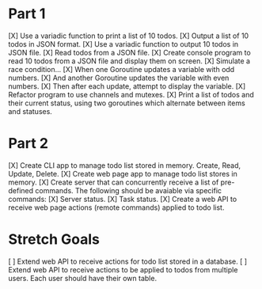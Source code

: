 # Part 1

[X] Use a variadic function to print a list of 10 todos.
[X] Output a list of 10 todos in JSON format.
[X] Use a variadic function to output 10 todos in JSON file.
[X] Read todos from a JSON file.
[X] Create console program to read 10 todos from a JSON file and display them on screen.
[X] Simulate a race condition... 
    [X] When one Goroutine updates a variable with odd numbers.
    [X] And another Goroutine updates the variable with even numbers.
    [X] Then after each update, attempt to display the variable.
[X] Refactor program to use channels and mutexes.
[X] Print a list of todos and their current status, using two goroutines which alternate between items and statuses.

# Part 2

[X] Create CLI app to manage todo list stored in memory. Create, Read, Update, Delete.
[X] Create web page app to manage todo list stores in memory.
[X] Create server that can concurrently receive a list of pre-defined commands. The following should be avaiable via specific commands:
    [X] Server status.
    [X] Task status.
[X] Create a web API to receive web page actions (remote commands) applied to todo list.

# Stretch Goals

[ ] Extend web API to receive actions for todo list stored in a database.
[ ] Extend web API to receive actions to be applied to todos from multiple users. Each user should have their own table.